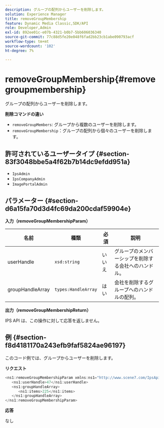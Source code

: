 ```yaml
---
description: グループの配列からユーザーを削除します。
solution: Experience Manager
title: removeGroupMembership
feature: Dynamic Media Classic,SDK/API
role: Developer,Admin
exl-id: 892ee01c-e07b-4321-b0b7-5bb606036340
source-git-commit: 77c88d5fe20e048f6fad2bb23cb1abe090793acf
workflow-type: tm+mt
source-wordcount: '102'
ht-degree: 7%

---
```


# removeGroupMembership{#removegroupmembership}

グループの配列からユーザーを削除します。

**削除コマンドの違い**

* `removeGroupMembers`: グループから複数のユーザーを削除します。
* `removeGroupMembership`：グループの配列から個々のユーザーを削除します。

## 許可されているユーザータイプ {#section-83f3048bbe5a4f62b7b14dc9efdd951a}

* `IpsAdmin`
* `IpsCompanyAdmin`
* `ImagePortalAdmin`

## パラメーター {#section-d6a15fa70d3d4fc69da200cdaf59904e}

**入力（removeGroupMembershipParam）**

| 名前 | 種類 | 必須 | 説明 |
|---|---|---|---|
| userHandle | `xsd:string` | いいえ | グループのメンバーシップを削除する会社へのハンドル。 |
| groupHandleArray | `types:HandleArray` | はい | 会社を削除するグループへのハンドルの配列。 |

**出力（removeGroupMembershipReturn）**

IPS API は、この操作に対して応答を返しません。

## 例 {#section-f8d4181170a243efb9faf5824ae96197}

このコード例では、グループからユーザーを削除します。

**リクエスト**

```java
<ns1:removeGroupMembershipParam xmlns:ns1="http://www.scene7.com/IpsApi/xsd">
   <ns1:userHandle>47</ns1:userHandle>
   <ns1:groupHandleArray>
      <ns1:items>225</ns1:items>
   </ns1:groupHandleArray>
</ns1:removeGroupMembershipParam>
```

**応答**

なし
